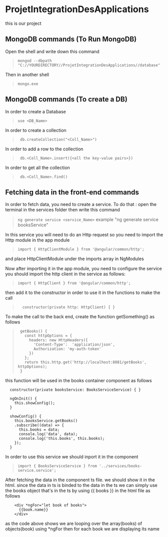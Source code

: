 # ProjetIntegrationDesApplications

this is our project


## MongoDB commands (To Run MongoDB)
Open the shell and write down this command

> ```mongod --dbpath "C://YOURDIRECTORY//ProjetIntegrationDesApplications//database"```

Then in another shell

> ```mongo.exe```


## MongoDB commands (To create a DB)
In order to create a Database

> ``` use <DB_Name> ```

In order to create a collection

> ``` db.createCollection("<Coll_Name>")```

In order to add a row to the collection

> ``` db.<Coll_Name>.insert({<all the key-value pairs>})```

In order to get all the collection

> ``` db.<Coll_Name>.find()```



## Fetching data in the front-end commands
In order to fetch data, you need to create a service. To do that :
open the terminal in the services folder then write this command

> ``` ng generate service <service_Name> ```
example "ng generate service booksService"

In this service you will need to do an Http request so you need to import the Http module in the app module

> ```import { HttpClientModule } from '@angular/common/http';```

and place HttpClientModule under the imports array in NgModules

Now after importing it in the app module, you need to configure the service
you should import the http client in the service as follows:

> ``` import { HttpClient } from '@angular/common/http'; ```

then add it to the constructor in order to use it in the functions to make the call

> ```   constructor(private http: HttpClient) { } ```

To make the call to the back end, create the function getSomething() as follows

> ```
>  getBooks() {
>    const httpOptions = {
>      headers: new HttpHeaders({
>        'Content-Type':  'application/json',
>        Authorization: 'my-auth-token'
>      })
>    };
>    return this.http.get('http://localhost:8081/getBooks', httpOptions);
>  }
>  ```

this function will be used in the books container component as follows

```
  constructor(private booksService: BooksServiceService) { }

  ngOnInit() {
    this.showConfig();
  }

  showConfig() {
    this.booksService.getBooks()
    .subscribe((data) => {
      this.books = data;
      console.log('data', data);
      console.log('this.books', this.books);
    });
  }
```
In order to use this service we should inport it in the component

> ``` import { BooksServiceService } from '../services/books-service.service'; ```

After fetching the data in the component ts file. we should show it in the html.
since the data in ts is binded to the data in the ts we can simply use the books object that's in the ts by using {{ books }} in the html file as follows

```
    <div *ngFor="let book of books">
      {{book.name}}
    </div>
```

as the code above shows we are looping over the array(books) of objects(book) using *ngFor
then for each book we are displaying its name



